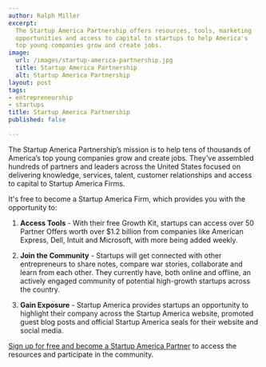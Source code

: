 ```yaml
---
author: Ralph Miller
excerpt:
  The Startup America Partnership offers resources, tools, marketing
  opportunities and access to capital to startups to help America's
  top young companies grow and create jobs.
image:
  url: /images/startup-america-partnership.jpg
  title: Startup America Partnership
  alt: Startup America Partnership
layout: post
tags:
- entrepreneurship
- startups
title: Startup America Partnership
published: false

---
```


The Startup America Partnership’s mission is to help tens of thousands of America’s top young companies grow and create jobs. They've assembled hundreds of partners and leaders across the United States focused on delivering knowledge, services, talent, customer relationships and access to capital to Startup America Firms.

It's free to become a Startup America Firm, which provides you with the opportunity to:

1.   **Access Tools** - With their free Growth Kit, startups can access over
     50 Partner Offers worth over $1.2 billion from companies like American
     Express, Dell, Intuit and Microsoft, with more being added weekly.

1.   **Join the Community** - Startups will get connected with other
     entrepreneurs to share notes, compare war stories, collaborate and
     learn from each other. They currently have, both online and offline,
     an actively engaged community of potential high-growth startups across
     the country.

1.   **Gain Exposure** - Startup America provides startups an opportunity to
     highlight their company across the Startup America website, promoted
     guest blog posts and official Startup America seals for their website
     and social media.

[Sign up for free and become a Startup America Partner]( http://ar.gy/masterrm1) to access the resources and participate in the community.